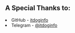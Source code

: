 <h2>A Special Thanks to:</h2>
<li>
GitHub - <a href='https://github.com/itdoginfo/'>itdoginfo</a>
<li>
Telegram - <a href='https://t.me/itdoginfo/'>@itdoginfo</a>
